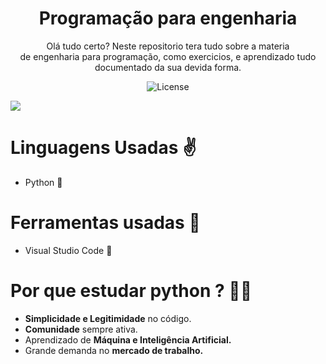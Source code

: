 <h1 align=center>Programação para engenharia</h1>
<p align=center>Olá tudo certo? Neste repositorio tera tudo sobre a materia  <br>de engenharia para programação, como exercicios, e aprendizado tudo  <br>documentado da sua devida forma.</p><p align="center">
  <img alt="License" src="https://img.shields.io/static/v1?label=license&message=MIT&color=49AA26&labelColor=000000">
</p>

![](https://github.com/Your_Repository_Name/Your_GIF_Name.gif)

<h1>Linguagens Usadas ✌</h1>
<ul>
 <li>Python 🐍</li> 
 </ul>
 <h1>Ferramentas usadas 🔨</h1>
 <ul>
   <li>Visual Studio Code 🔹</li>
 </ul>
 <h1>Por que estudar python ? 👨‍🎓 </h1>
 <ul>
 <li><b>Simplicidade e Legitimidade</b> no código.</li>
 <li><b>Comunidade</b> sempre ativa.</li>
 <li>Aprendizado de <b>Máquina e Inteligência Artificial.</b></li>
 <li>Grande demanda no <b>mercado de trabalho.</b></li>
 </ul>
